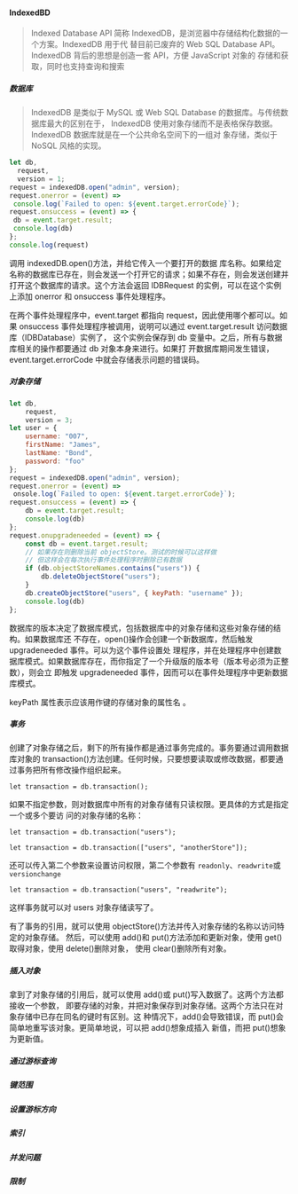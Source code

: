 #### IndexedBD

> Indexed Database API 简称 IndexedDB，是浏览器中存储结构化数据的一个方案。IndexedDB 用于代 替目前已废弃的 Web SQL Database API。IndexedDB 背后的思想是创造一套 API，方便 JavaScript 对象的 存储和获取，同时也支持查询和搜索 

##### 数据库

> IndexedDB 是类似于 MySQL 或 Web SQL Database 的数据库。与传统数据库最大的区别在于， IndexedDB 使用对象存储而不是表格保存数据。IndexedDB 数据库就是在一个公共命名空间下的一组对 象存储，类似于 NoSQL 风格的实现。 

```javascript
let db,
  request,
  version = 1;
request = indexedDB.open("admin", version);
request.onerror = (event) =>
 console.log(`Failed to open: ${event.target.errorCode}`);
request.onsuccess = (event) => {
 db = event.target.result;
 console.log(db)
}; 
console.log(request)
```

调用 indexedDB.open()方法，并给它传入一个要打开的数据 库名称。如果给定名称的数据库已存在，则会发送一个打开它的请求；如果不存在，则会发送创建并打开这个数据库的请求。这个方法会返回 IDBRequest 的实例，可以在这个实例上添加 onerror 和 onsuccess 事件处理程序。 

在两个事件处理程序中，event.target 都指向 request，因此使用哪个都可以。如果 onsuccess 事件处理程序被调用，说明可以通过 event.target.result 访问数据库（IDBDatabase）实例了， 这个实例会保存到 db 变量中。之后，所有与数据库相关的操作都要通过 db 对象本身来进行。如果打 开数据库期间发生错误，event.target.errorCode 中就会存储表示问题的错误码。 

##### 对象存储

```javascript
let db,
 	request,
  	version = 3;
let user = {
 	username: "007",
 	firstName: "James",
 	lastName: "Bond",
 	password: "foo"
};
request = indexedDB.open("admin", version);
request.onerror = (event) =>
 onsole.log(`Failed to open: ${event.target.errorCode}`);
request.onsuccess = (event) => {
	db = event.target.result;
	console.log(db)
}; 
request.onupgradeneeded = (event) => {
    const db = event.target.result;
    // 如果存在则删除当前 objectStore。测试的时候可以这样做
    // 但这样会在每次执行事件处理程序时删除已有数据
    if (db.objectStoreNames.contains("users")) {
 		db.deleteObjectStore("users");
	}
	db.createObjectStore("users", { keyPath: "username" });
	console.log(db)
}; 
```

数据库的版本决定了数据库模式，包括数据库中的对象存储和这些对象存储的结构。如果数据库还 不存在，open()操作会创建一个新数据库，然后触发 upgradeneeded 事件。可以为这个事件设置处 理程序，并在处理程序中创建数据库模式。如果数据库存在，而你指定了一个升级版的版本号（版本号必须为正整数），则会立 即触发 upgradeneeded 事件，因而可以在事件处理程序中更新数据库模式。

keyPath 属性表示应该用作键的存储对象的属性名 。



##### 事务

创建了对象存储之后，剩下的所有操作都是通过事务完成的。事务要通过调用数据库对象的 transaction()方法创建。任何时候，只要想要读取或修改数据，都要通过事务把所有修改操作组织起来。 

```
let transaction = db.transaction(); 
```

 如果不指定参数，则对数据库中所有的对象存储有只读权限。更具体的方式是指定一个或多个要访 问的对象存储的名称： 

```
let transaction = db.transaction("users");

let transaction = db.transaction(["users", "anotherStore"]);
```

还可以传入第二个参数来设置访问权限，第二个参数有 `readonly`、`readwrite`或`versionchange` 

```
let transaction = db.transaction("users", "readwrite");
```

 这样事务就可以对 users 对象存储读写了。 

有了事务的引用，就可以使用 objectStore()方法并传入对象存储的名称以访问特定的对象存储。 然后，可以使用 add()和 put()方法添加和更新对象，使用 get()取得对象，使用 delete()删除对象， 使用 clear()删除所有对象。

 



##### 插入对象

拿到了对象存储的引用后，就可以使用 add()或 put()写入数据了。这两个方法都接收一个参数， 即要存储的对象，并把对象保存到对象存储。这两个方法只在对象存储中已存在同名的键时有区别。这 种情况下，add()会导致错误，而 put()会简单地重写该对象。更简单地说，可以把 add()想象成插入 新值，而把 put()想象为更新值。 





##### 通过游标查询





##### 键范围





##### 设置游标方向







##### 索引





##### 并发问题





##### 限制
